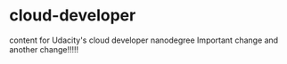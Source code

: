 # cloud-developer
content for Udacity's cloud developer nanodegree
Important change and another change!!!!!

